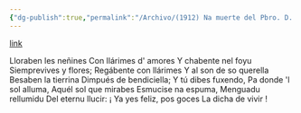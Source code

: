 ```yaml
---
{"dg-publish":true,"permalink":"/Archivo/(1912) Na muerte del Pbro. D. Avelino Coviella/","tags":["#Siglo_20","a1912","central","Enrique_García-Rendueles","escrito","Gijón","poema"]}
---
```


[link](https://asturies.com/cavedaynava/mcoviella.txt)

Lloraben les neñines
 Con Ilárimes d' amores
 Y chabente nel foyu
 Siemprevives y flores;
 Regábente con llárimes
 Y al son de so querella
 Besaben la tierrina
 Dimpués de bendiciella;
 Y tú dibes fuxendo,
 Pa donde 'l sol alluma,
 Aquél sol que mirabes
 Esmucise na espuma,
 Menguadu rellumidu
 Del eternu llucir:
 ¡ Ya yes feliz, pos goces
 La dicha de vivir !